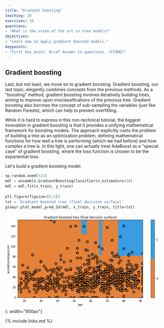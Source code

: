 ```yaml
---
title: "Gradient boosting"
teaching: 20
exercises: 10
questions:
- "What is the state of the art in tree models?"
objectives:
- "Learn how to apply gradient boosted models."
keypoints:
- "First key point. Brief Answer to questions. (FIXME)"
---
```


## Gradient boosting

Last, but not least, we move on to gradient boosting. Gradient boosting, our last topic, elegantly combines concepts from the previous methods. As a "boosting" method, gradient boosting involves iteratively building trees, aiming to improve upon misclassifications of the previous tree. Gradient boosting also borrows the concept of sub-sampling the variables (just like Random Forests), which can help to prevent overfitting.

While it is hard to express in this non-technical tutorial, the biggest innovation in gradient boosting is that it provides a unifying mathematical framework for boosting models. The approach explicitly casts the problem of building a tree as an optimization problem, defining mathematical functions for how well a tree is performing (which we had before) and how complex a tree is. In this light, one can actually treat AdaBoost as a "special case" of gradient boosting, where the loss function is chosen to be the exponential loss.

Let's build a gradient boosting model.

```python
np.random.seed(321)
mdl = ensemble.GradientBoostingClassifier(n_estimators=10)
mdl = mdl.fit(x_train, y_train)

plt.figure(figsize=[9,5])
txt = 'Gradient boosted tree (final decision surface)'
glowyr.plot_model_pred_2d(mdl, x_train, y_train, title=txt)
```

![](../fig/section7-fig1.png){: width="900px"}

{% include links.md %}

